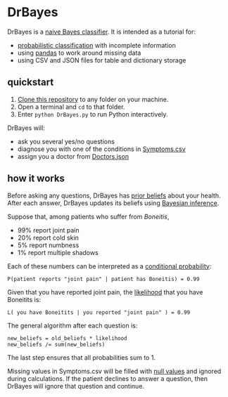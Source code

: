 # DrBayes

DrBayes is a [naive Bayes classifier](https://en.wikipedia.org/wiki/Naive_Bayes_classifier). It is intended as a tutorial for:

- [probabilistic classification](https://en.wikipedia.org/wiki/Probabilistic_classification) with incomplete information
- using [pandas](http://pandas.pydata.org/) to work around missing data
- using CSV and JSON files for table and dictionary storage

## quickstart

1. [Clone this repository](https://help.github.com/articles/cloning-a-repository/) to any folder on your machine.
2. Open a terminal and `cd` to that folder.
3. Enter `python DrBayes.py` to run Python interactively.

DrBayes will:

- ask you several yes/no questions
- diagnose you with one of the conditions in [Symptoms.csv](Symptoms.csv)
- assign you a doctor from [Doctors.json](Doctors.json)

## how it works

Before asking any questions, DrBayes has
[prior beliefs](https://en.wikipedia.org/wiki/Prior_probability)
about your health. After each answer, DrBayes updates its beliefs using
[Bayesian inference](https://en.wikipedia.org/wiki/Bayesian_inference).

Suppose that, among patients who suffer from *Boneitis*,

- 99% report joint pain
- 20% report cold skin
- 5% report numbness
- 1% report multiple shadows

Each of these numbers can be interpreted as a
[conditional probability](https://en.wikipedia.org/wiki/Conditional_probability):

```
P(patient reports "joint pain" | patient has Boneitis) = 0.99
```
Given that you have reported joint pain, the
[likelihood](https://en.wikipedia.org/wiki/Likelihood_function)
that you have Boneitits is:

```
L( you have Boneitits | you reported "joint pain" ) = 0.99
```

The general algorithm after each question is:

```
new_beliefs = old_beliefs * likelihood
new_beliefs /= sum(new_beliefs)
```
The last step ensures that all probabilities sum to 1.

Missing values in Symptoms.csv will be filled with [null values](http://pandas.pydata.org/pandas-docs/stable/missing_data.html) and ignored during calculations. If the patient declines to answer a question, then DrBayes will ignore that question and continue.

